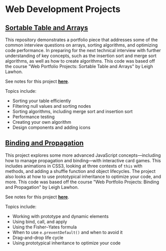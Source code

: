 # Web Development Projects

## [Sortable Table and Arrays](https://brennanbrown.github.io/javascript-projects/sortable-tables)

This repository demonstrates a portfolio piece that addresses some of the common interview questions on arrays, sorting algorithms, and optimizing code performance. In preparing for the next technical interview with further understanding of key concepts, such as the insertion sort and merge sort algorithms, as well as how to create algorithms. This code was based off the course "Web Portfolio Projects: Sortable Table and Arrays" by Leigh Lawhon.

See notes for this project [**here**](https://github.com/brennanbrown/javascript-projects/blob/master/sortable-tables/README.md).

Topics include:

- Sorting your table efficiently
- Filtering null values and sorting nodes
- Sorting algorithms, including merge sort and insertion sort
- Performance testing
- Creating your own algorithm
- Design components and adding icons

## [Binding and Propagation](https://brennanbrown.github.io/javascript-projects/flashcards)

This project explores some more advanced JavaScript concepts—including how to manage propagation and binding—with interactive card games. This includes animations in CSS3, looking at three contexts of `this` with methods, and adding a shuffle function and object lifecycles. The project also looks at how to use prototypical inheritance to optimize your code, and more. This code was based off the course "Web Portfolio Projects: Binding and Propagation" by Leigh Lawhon.

See notes for this project [**here**](https://github.com/brennanbrown/javascript-projects/blob/master/flashcards/README.md).

Topics include:

- Working with prototype and dynamic elements
- Using bind, call, and apply
- Using the Fisher–Yates formula
- When to use `e.preventDefault()` and when to avoid it
- Drag-and-drop life cycle
- Using prototypical inheritance to optimize your code
